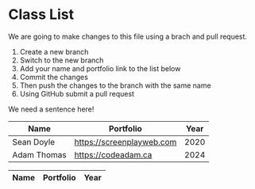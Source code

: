 # Class List

We are going to make changes to this file using a brach and pull request.

1. Create a new branch
2. Switch to the new branch
3. Add your name and portfolio link to the list below
4. Commit the changes
5. Then push the changes to the branch with the same name
6. Using GitHub submit a pull request

We need a sentence here!

| Name        | Portfolio                 | Year |
| ----------- | ------------------------- | ---- |
| Sean Doyle  | https://screenplayweb.com | 2020 |
| Adam Thomas | https://codeadam.ca       | 2024 |

| Name          | Portfolio                                               | Year |
| ------------- | ------------------------------------------------------- | ---- |
